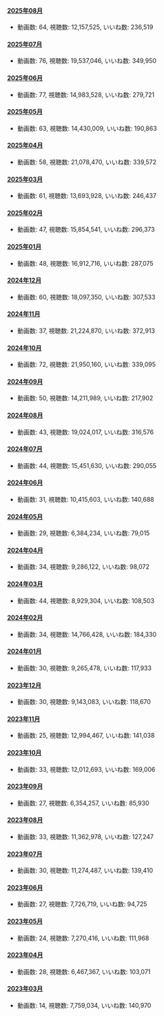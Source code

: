 #### [2025年08月](videos/202508 "wikilink")

-   動画数: 64, 視聴数: 12,157,525, いいね数: 236,519

#### [2025年07月](videos/202507 "wikilink")

-   動画数: 76, 視聴数: 19,537,046, いいね数: 349,950

#### [2025年06月](videos/202506 "wikilink")

-   動画数: 77, 視聴数: 14,983,528, いいね数: 279,721

#### [2025年05月](videos/202505 "wikilink")

-   動画数: 63, 視聴数: 14,430,009, いいね数: 190,863

#### [2025年04月](videos/202504 "wikilink")

-   動画数: 58, 視聴数: 21,078,470, いいね数: 339,572

#### [2025年03月](videos/202503 "wikilink")

-   動画数: 61, 視聴数: 13,693,928, いいね数: 246,437

#### [2025年02月](videos/202502 "wikilink")

-   動画数: 47, 視聴数: 15,854,541, いいね数: 296,373

#### [2025年01月](videos/202501 "wikilink")

-   動画数: 48, 視聴数: 16,912,716, いいね数: 287,075

#### [2024年12月](videos/202412 "wikilink")

-   動画数: 60, 視聴数: 18,097,350, いいね数: 307,533

#### [2024年11月](videos/202411 "wikilink")

-   動画数: 37, 視聴数: 21,224,870, いいね数: 372,913

#### [2024年10月](videos/202410 "wikilink")

-   動画数: 72, 視聴数: 21,950,160, いいね数: 339,095

#### [2024年09月](videos/202409 "wikilink")

-   動画数: 50, 視聴数: 14,211,989, いいね数: 217,902

#### [2024年08月](videos/202408 "wikilink")

-   動画数: 43, 視聴数: 19,024,017, いいね数: 316,576

#### [2024年07月](videos/202407 "wikilink")

-   動画数: 44, 視聴数: 15,451,630, いいね数: 290,055

#### [2024年06月](videos/202406 "wikilink")

-   動画数: 31, 視聴数: 10,415,603, いいね数: 140,688

#### [2024年05月](videos/202405 "wikilink")

-   動画数: 29, 視聴数: 6,384,234, いいね数: 79,015

#### [2024年04月](videos/202404 "wikilink")

-   動画数: 34, 視聴数: 9,286,122, いいね数: 98,072

#### [2024年03月](videos/202403 "wikilink")

-   動画数: 44, 視聴数: 8,929,304, いいね数: 108,503

#### [2024年02月](videos/202402 "wikilink")

-   動画数: 34, 視聴数: 14,766,428, いいね数: 184,330

#### [2024年01月](videos/202401 "wikilink")

-   動画数: 30, 視聴数: 9,265,478, いいね数: 117,933

#### [2023年12月](videos/202312 "wikilink")

-   動画数: 30, 視聴数: 9,143,083, いいね数: 118,670

#### [2023年11月](videos/202311 "wikilink")

-   動画数: 25, 視聴数: 12,994,467, いいね数: 141,038

#### [2023年10月](videos/202310 "wikilink")

-   動画数: 33, 視聴数: 12,012,693, いいね数: 169,006

#### [2023年09月](videos/202309 "wikilink")

-   動画数: 27, 視聴数: 6,354,257, いいね数: 85,930

#### [2023年08月](videos/202308 "wikilink")

-   動画数: 33, 視聴数: 11,362,978, いいね数: 127,247

#### [2023年07月](videos/202307 "wikilink")

-   動画数: 30, 視聴数: 11,274,487, いいね数: 139,410

#### [2023年06月](videos/202306 "wikilink")

-   動画数: 27, 視聴数: 7,726,719, いいね数: 94,725

#### [2023年05月](videos/202305 "wikilink")

-   動画数: 24, 視聴数: 7,270,416, いいね数: 111,968

#### [2023年04月](videos/202304 "wikilink")

-   動画数: 28, 視聴数: 6,467,367, いいね数: 103,071

#### [2023年03月](videos/202303 "wikilink")

-   動画数: 14, 視聴数: 7,759,034, いいね数: 140,970

